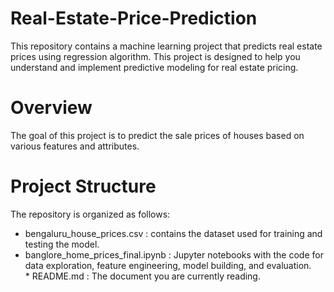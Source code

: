 # Real-Estate-Price-Prediction
This repository contains a machine learning project that predicts real estate prices using regression algorithm. This project is designed to help you understand and implement predictive modeling for real estate pricing.
# Overview
The goal of this project is to predict the sale prices of houses based on various features and attributes.
# Project Structure
The repository is organized as follows:  
   * bengaluru_house_prices.csv : contains the dataset used for training and testing the model.  
   * banglore_home_prices_final.ipynb : Jupyter notebooks with the code for data exploration, feature engineering, model building, and evaluation.<br>* README.md : The document you are currently reading.
